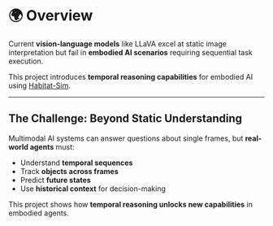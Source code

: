 # 🌍 Overview  

Current **vision-language models** like LLaVA excel at static image interpretation but fail in **embodied AI scenarios** requiring sequential task execution.  

This project introduces **temporal reasoning capabilities** for embodied AI using [Habitat-Sim](https://github.com/facebookresearch/habitat-sim).  

---

## The Challenge: Beyond Static Understanding  

Multimodal AI systems can answer questions about single frames, but **real-world agents** must:  
- Understand **temporal sequences**  
- Track **objects across frames**  
- Predict **future states**  
- Use **historical context** for decision-making  

This project shows how **temporal reasoning unlocks new capabilities** in embodied agents.  
